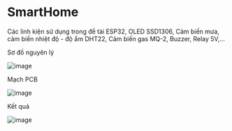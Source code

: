 # SmartHome
Các linh kiện sử dụng trong đề tài
ESP32, OLED SSD1306, Cảm biến mưa, cảm biến nhiệt độ - độ ẩm DHT22, Cảm biến gas MQ-2, Buzzer, Relay 5V,...

Sơ đồ nguyên lý

![image](https://github.com/LDTuan/SmartHome/assets/138774749/f9d665de-720f-4a22-bb37-c59918ddc3dd)

Mạch PCB

![image](https://github.com/LDTuan/SmartHome/assets/138774749/9035d5b5-f472-429e-b1eb-9594bb9ef941)

Kết quả 

![image](https://github.com/LDTuan/SmartHome/assets/138774749/369226fe-e400-4aa2-bb57-6fc4bd8ec726)
